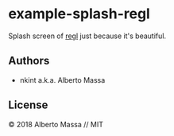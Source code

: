 # example-splash-regl

Splash screen of [regl](http://regl.party/) just because it's beautiful.

## Authors

- nkint a.k.a. Alberto Massa

## License

&copy; 2018 Alberto Massa // MIT

